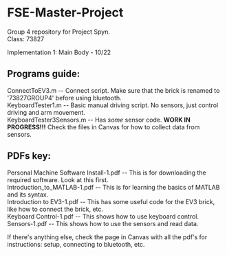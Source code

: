 # FSE-Master-Project
Group 4 repository for Project Spyn.  
Class: 73827
  
Implementation 1: Main Body - 10/22

## Programs guide:  
ConnectToEV3.m -- Connect script. Make sure that the brick is renamed to '73827GROUP4' before using bluetooth.  
KeyboardTester1.m -- Basic manual driving script. No sensors, just control driving and arm movement.  
KeyboardTester3Sensors.m -- Has *some* sensor code. **WORK IN PROGRESS!!!** Check the files in Canvas for how to collect data from sensors.

## PDFs key:  
Personal Machine Software Install-1.pdf -- This is for downloading the required software. Look at this first.  
Introduction_to_MATLAB-1.pdf -- This is for learning the basics of MATLAB and its syntax.  
Introduction to EV3-1.pdf -- This has some useful code for the EV3 brick, like how to connect the brick, etc.  
Keyboard Control-1.pdf -- This shows how to use keyboard control.  
Sensors-1.pdf -- This shows how to use the sensors and read data.  
  
If there's anything else, check the page in Canvas with all the pdf's for instructions: setup, connecting to bluetooth, etc.
